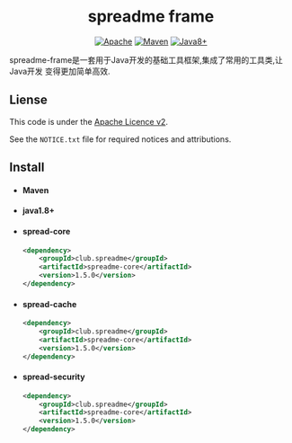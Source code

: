 <h1 align="center">spreadme frame</h1>

<p align="center">
    <a href="#Apahce"><img src="https://img.shields.io/badge/License-Apache-brightgreen.svg" alt="Apache"></a>
    <a href="#Maven"><img src="https://img.shields.io/badge/Build-Maven-blue.svg" alt="Maven"></a>
    <a href="#Java"><img src="https://img.shields.io/badge/Programma-Java8+-important.svg" alt="Java8+"></a>
</p>

spreadme-frame是一套用于Java开发的基础工具框架,集成了常用的工具类,让Java开发
变得更加简单高效.

Liense
------
This code is under the [Apache Licence v2](https://www.apache.org/licenses/LICENSE-2.0).

See the `NOTICE.txt` file for required notices and attributions.

Install
-------
- #### Maven
- #### java1.8+
- #### spread-core
    ``` xml
    <dependency>
        <groupId>club.spreadme</groupId>
        <artifactId>spreadme-core</artifactId>
        <version>1.5.0</version>
    </dependency>
    ```
- #### spread-cache
    ``` xml
    <dependency>
        <groupId>club.spreadme</groupId>
        <artifactId>spreadme-core</artifactId>
        <version>1.5.0</version>
    </dependency>
     ```
- #### spread-security
    ``` xml
    <dependency>
        <groupId>club.spreadme</groupId>
        <artifactId>spreadme-core</artifactId>
        <version>1.5.0</version>
    </dependency>
     ```